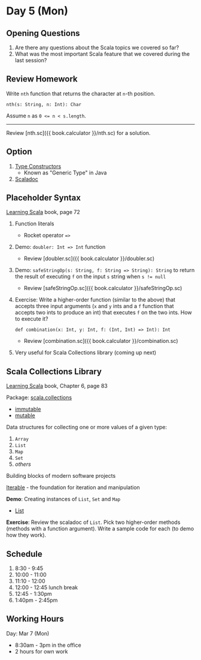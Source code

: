 # Day 5 (Mon)

## Opening Questions

1. Are there any questions about the Scala topics we covered so far?
1. What was the most important Scala feature that we covered during the last session?

## Review Homework

Write `nth` function that returns the character at `n`-th position.

    nth(s: String, n: Int): Char

Assume `n` as `0 <= n < s.length`.

---

Review [nth.sc]({{ book.calculator }}/nth.sc) for a solution.

## Option

1. [Type Constructors](https://www.scala-lang.org/files/archive/spec/2.12/03-types.html#type-constructors)
    * Known as "Generic Type" in Java
1. [Scaladoc](https://www.scala-lang.org/api/2.13.8/scala/Option.html)

## Placeholder Syntax

[Learning Scala](https://www.oreilly.com/library/view/learning-scala/9781449368814/) book, page 72

1. Function literals
    * Rocket operator `=>`
1. Demo: `doubler: Int => Int` function
    * Review [doubler.sc]({{ book.calculator }}/doubler.sc)
1. Demo: `safeStringOp(s: String, f: String => String): String` to return the result of executing `f` on the input `s` string when `s != null`
    * Review [safeStringOp.sc]({{ book.calculator }}/safeStringOp.sc)
1. Exercise: Write a higher-order function (similar to the above) that accepts three input arguments (`x` and `y` ints and a `f` function that accepts two ints to produce an int) that executes `f` on the two ints. How to execute it?

       def combination(x: Int, y: Int, f: (Int, Int) => Int): Int

    * Review [combination.sc]({{ book.calculator }}/combination.sc)

1. Very useful for Scala Collections library (coming up next)

## Scala Collections Library

[Learning Scala](https://www.oreilly.com/library/view/learning-scala/9781449368814/) book, Chapter 6, page 83

Package: [scala.collections](https://www.scala-lang.org/api/2.13.8/scala/collection/index.html)

* [immutable](https://www.scala-lang.org/api/2.13.8/scala/collection/immutable/index.html)
* [mutable](https://www.scala-lang.org/api/2.13.8/scala/collection/mutable/index.html)

Data structures for collecting one or more values of a given type:

1. `Array`
1. `List`
1. `Map`
1. `Set`
1. _others_

Building blocks of modern software projects

[Iterable](https://www.scala-lang.org/api/2.13.8/scala/collection/Iterable.html) - the foundation for iteration and manipulation

**Demo**: Creating instances of `List`, `Set` and `Map`

* [List](https://www.scala-lang.org/api/2.13.8/scala/collection/immutable/List.html)

**Exercise**: Review the scaladoc of `List`. Pick two higher-order methods (methods with a function argument). Write a sample code for each (to demo how they work).

## Schedule

1. 8:30 - 9:45
1. 10:00 - 11:00
1. 11:10 - 12:00
1. 12:00 - 12:45 lunch break
1. 12:45 - 1:30pm
1. 1:40pm - 2:45pm

## Working Hours

Day: Mar 7 (Mon)

* 8:30am - 3pm in the office
* 2 hours for own work
